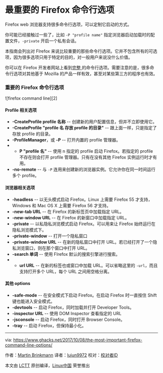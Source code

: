 最重要的 Firefox 命令行选项
======
Firefox web 浏览器支持很多命令行选项，可以定制它启动的方式。

你可能已经接触过一些了，比如 `-P "profile name"` 指定浏览器启动加载时的配置文件，`-private` 开启一个私有会话。

本指南会列出对 FIrefox 来说比较重要的那些命令行选项。它并不包含所有的可选项，因为很多选项只用于特定的目的，对一般用户来说没什么价值。

你可以在 Firefox 开发者网站上看到[完整 ][1] 的命令行选项。需要注意的是，很多命令行选项对其他基于 Mozilla 的产品一样有效，甚至对某些第三方的程序也有效。

### 重要的 Firefox 命令行选项

![firefox command line][2]

#### Profile 相关选项

  +  **-CreateProfile profile 名称** -- 创建新的用户配置信息，但并不立即使用它。
  +  **-CreateProfile "profile 名 存放 profile 的目录"** -- 跟上面一样，只是指定了存放 profile 的目录。
  +  **-ProfileManager**，或 **-P** -- 打开内置的 profile 管理器。
  + - **P "profile 名"** -- 使用 n 指定的 profile 启动 Firefox。若指定的 profile 不存在则会打开 profile 管理器。只有在没有其他 Firefox 实例运行时才有用。
  +  **-no-remote** -- 与 `-P` 连用来创建新的浏览器实例。它允许你在同一时间运行多个 profile。

#### 浏览器相关选项

  +  **-headless** -- 以无头模式启动 Firefox。Linux 上需要 Firefox 55 才支持，Windows 和 Mac OS X 上需要 Firefox 56 才支持。
  +  **-new-tab URL** -- 在 Firefox 的新标签页中加载指定 URL。
  +  **-new-window URL** -- 在 Firefox 的新窗口中加载指定 URL。
  +  **-private** -- 以私隐私浏览模式启动 Firefox。可以用来让 Firefox 始终运行在隐私浏览模式下。
  +  **-private-window** -- 打开一个隐私窗口
  +  **-private-window URL** -- 在新的隐私窗口中打开 URL。若已经打开了一个隐私浏览窗口，则在那个窗口中打开 URL。
  +  **-search 单词** -- 使用 FIrefox 默认的搜索引擎进行搜索。
  + - **url URL** -- 在新的标签也或窗口中加载 URL。可以省略这里的 `-url`，而且支持打开多个 URL，每个 URL 之间用空格分离。



#### 其他 options

  +  **-safe-mode** -- 在安全模式下启动 Firefox。在启动 Firefox 时一直按住 Shift 键也能进入安全模式。
  +  **-devtools** -- 启动 Firefox，同时加载并打开 Developer Tools。
  +  **-inspector URL** -- 使用 DOM Inspector 查看指定的 URL
  +  **-jsconsole** -- 启动 Firefox，同时打开 Browser Console。
  +  **-tray** -- 启动 Firefox，但保持最小化。




--------------------------------------------------------------------------------

via: https://www.ghacks.net/2017/10/08/the-most-important-firefox-command-line-options/

作者：[Martin Brinkmann][a]
译者：[lujun9972](https://github.com/lujun9972)
校对：[校对者ID](https://github.com/校对者ID)

本文由 [LCTT](https://github.com/LCTT/TranslateProject) 原创编译，[Linux中国](https://linux.cn/) 荣誉推出

[a]:https://www.ghacks.net/author/martin/
[1]:https://developer.mozilla.org/en-US/docs/Mozilla/Command_Line_Options
